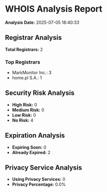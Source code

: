 # WHOIS Analysis Report

**Analysis Date:** 2025-07-05 18:40:33

## Registrar Analysis

**Total Registrars:** 2

### Top Registrars
- MarkMonitor Inc.: 3
- home.pl S.A.: 1

## Security Risk Analysis

- **High Risk:** 0
- **Medium Risk:** 0
- **Low Risk:** 0
- **No Risk:** 4

## Expiration Analysis

- **Expiring Soon:** 0
- **Already Expired:** 2

## Privacy Service Analysis

- **Using Privacy Services:** 0
- **Privacy Percentage:** 0.0%

